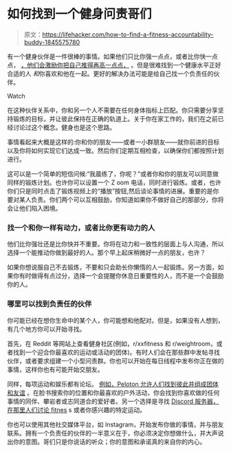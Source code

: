 # 如何找到一个健身问责哥们

> 原文：<https://lifehacker.com/how-to-find-a-fitness-accountability-buddy-1845575780>

有一个健身伙伴是一件很棒的事情。如果他们只比你强一点点，或者比你快一点点， [，他们会激励你把自己推得再高一点点，](https://lifehacker.com/find-a-workout-buddy-stronger-than-you-to-keep-yourself-5964669) 。但是很难找到一个健康水平正好合适的人 *和*你喜欢和他在一起。更好的解决办法可能是给自己找一个负责任的伙伴。

Watch

在这种伙伴关系中，你和另一个人不需要在任何身体指标上匹配。你只需要分享坚持锻炼的目标，并让彼此保持在正确的轨道上。关于你在家工作的，我们在之前已经讨论过这个概念。健身也是这个思路。

事情看起来大概是这样的:你和你的朋友——或者一小群朋友——就你前进的目标以及你将如何实现它们达成一致。然后你们定期互相检查，以确保你们都按照计划进行。

这可以是一个简单的短信问候:“我晨练了，你呢？”或者你和你的朋友可以同意做同样的锻炼计划。也许你可以设置一个 Z oom 电话，同时进行锻炼。或者，也许你们只是同时点击了锻炼视频上的“播放”按钮,然后谈论事情的进展。重要的是你要对某人负责。你们两个可以互相鼓励，你知道如果你不做好自己的那部分，你将会让他们陷入困境。

### 找一个和你一样有动力，或者比你更有动力的人

他们比你强壮还是比你快并不重要。你将在动力和一致性的层面上与人沟通，所以选择一个能推动你做到最好的人。那个早上起床稍微好一点的朋友，也许？

如果你想说服自己不去锻炼，不要和只会助长你懒惰的人一起锻炼。另一方面，如果你有时做得有点过分，选择一个会提醒你休息日重要性的人，而不是一个会鼓励你的人。

### 哪里可以找到负责任的伙伴

你可能已经在想你生命中的某个人，你可能想和他配对。但是，如果没有人想到，有几个地方你可以开始寻找。

首先，在 Reddit 等网站上查看健身社区(例如，r/xxfitness 和 r/weightroom，或者找到一个迎合你最喜欢的运动或活动的团体)。有时人们会在那些群中发帖寻找伙伴，或者要求组建一个小型问责群。你也可以开始在每日线程中发布你正在做的事情，这样你也有可能开始交朋友。

同样，每项运动和娱乐都有论坛。 [例如，Peloton 允许人们找到彼此并组成团体和友谊](https://blog.onepeloton.com/peloton-friends/) 。在脸书搜索你的位置和你最喜欢的户外活动，你会找到你喜欢做的任何事情的同伴、攀岩者或志同道合的爱好者。另一个选择是寻找 [Discord 服务器，在那里人们讨论 fitnes](https://disboard.org/servers/tag/fitness) s 或者你感兴趣的特定运动。

你也可以使用其他社交媒体平台，如 Instagram，开始发布你做的事情，并与朋友联系。拥有一个负责任的伙伴的一半意义在于，你必须决定你想做什么，并大声说出你的意图。哥们只是你说话的听众；你的意图和承诺真的来自你的内心。